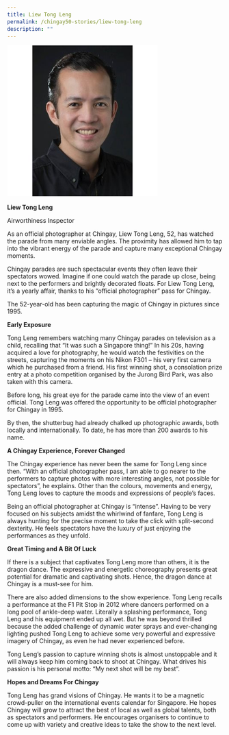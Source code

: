 ```yaml
---
title: Liew Tong Leng
permalink: /chingay50-stories/liew-tong-leng
description: ""
---
```

![Liew Tong Leng](/images/Chingay50%20Stories/liew-tong-leng-50storiesimage.jpg)

**Liew Tong Leng**

Airworthiness Inspector

As an official photographer at Chingay, Liew Tong Leng, 52, has watched the parade from many enviable angles. The proximity has allowed him to tap into the vibrant energy of the parade and capture many exceptional Chingay moments.

Chingay parades are such spectacular events they often leave their spectators wowed. Imagine if one could watch the parade up close, being next to the performers and brightly decorated floats. For Liew Tong Leng, it’s a yearly affair, thanks to his “official photographer” pass for Chingay.

The 52-year-old has been capturing the magic of Chingay in pictures since 1995.


**Early Exposure**

Tong Leng remembers watching many Chingay parades on television as a child, recalling that “It was such a Singapore thing!” In his 20s, having acquired a love for photography, he would watch the festivities on the streets, capturing the moments on his Nikon F301 – his very first camera which he purchased from a friend.  His first winning shot, a consolation prize entry at a photo competition organised by the Jurong Bird Park, was also taken with this camera.

Before long, his great eye for the parade came into the view of an event official. Tong Leng was offered the opportunity to be official photographer for Chingay in 1995.

By then, the shutterbug had already chalked up photographic awards, both locally and internationally. To date, he has more than 200 awards to his name.

**A Chingay Experience, Forever Changed**

The Chingay experience has never been the same for Tong Leng since then. “With an official photographer pass, I am able to go nearer to the performers to capture photos with more interesting angles, not possible for spectators”, he explains. Other than the colours, movements and energy, Tong Leng loves to capture the moods and expressions of people’s faces.

Being an official photographer at Chingay is “intense”. Having to be very focused on his subjects amidst the whirlwind of fanfare, Tong Leng is always hunting for the precise moment to take the click with split-second dexterity. He feels spectators have the luxury of just enjoying the performances as they unfold.

**Great Timing and A Bit Of Luck**

If there is a subject that captivates Tong Leng more than others, it is the dragon dance. The expressive and energetic choreography presents great potential for dramatic and captivating shots. Hence, the dragon dance at Chingay is a must-see for him.

There are also added dimensions to the show experience. Tong Leng recalls a performance at the F1 Pit Stop in 2012 where dancers performed on a long pool of ankle-deep water.  Literally a splashing performance, Tong Leng and his equipment ended up all wet. But he was beyond thrilled because the added challenge of dynamic water sprays and ever-changing lighting pushed Tong Leng to achieve some very powerful and expressive imagery of Chingay, as even he had never experienced before.  

Tong Leng’s passion to capture winning shots is almost unstoppable and it will always keep him coming back to shoot at Chingay. What drives his passion is his personal motto: “My next shot will be my best”.

**Hopes and Dreams For Chingay**

Tong Leng has grand visions of Chingay. He wants it to be a magnetic crowd-puller on the international events calendar for Singapore. He hopes Chingay will grow to  attract the best of local as well as global talents, both as spectators and performers. He encourages organisers to continue to come up with variety and creative ideas to take the show to the next level.